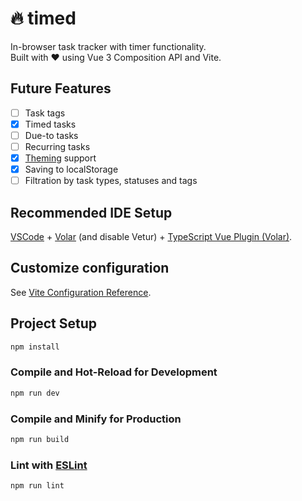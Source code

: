 # 🔥 timed

In-browser task tracker with timer functionality.  
Built with ❤️ using Vue 3 Composition API and Vite.

## Future Features

- [ ] Task tags
- [X] Timed tasks
- [ ] Due-to tasks
- [ ] Recurring tasks
- [X] [Theming](https://github.com/hundredrabbits/Themes) support
- [X] Saving to localStorage
- [ ] Filtration by task types, statuses and tags

## Recommended IDE Setup

[VSCode](https://code.visualstudio.com/) + [Volar](https://marketplace.visualstudio.com/items?itemName=Vue.volar) (and disable Vetur) + [TypeScript Vue Plugin (Volar)](https://marketplace.visualstudio.com/items?itemName=Vue.vscode-typescript-vue-plugin).

## Customize configuration

See [Vite Configuration Reference](https://vitejs.dev/config/).

## Project Setup

```sh
npm install
```

### Compile and Hot-Reload for Development

```sh
npm run dev
```

### Compile and Minify for Production

```sh
npm run build
```

### Lint with [ESLint](https://eslint.org/)

```sh
npm run lint
```

